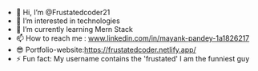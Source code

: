 - 👋 Hi, I’m @Frustatedcoder21
- 👀 I’m interested in technologies
- 🌱 I’m currently learning Mern Stack
- 📫 How to reach me : www.linkedin.com/in/mayank-pandey-1a1826217
- 😎 Portfolio-website:https://frustatedcoder.netlify.app/
- ⚡ Fun fact: My username contains the 'frustated' I am the funniest guy 

<!---
Frustatedcoder21/Frustatedcoder21 is a ✨ special ✨ repository because its `README.md` (this file) appears on your GitHub profile.
You can click the Preview link to take a look at your changes.
--->
